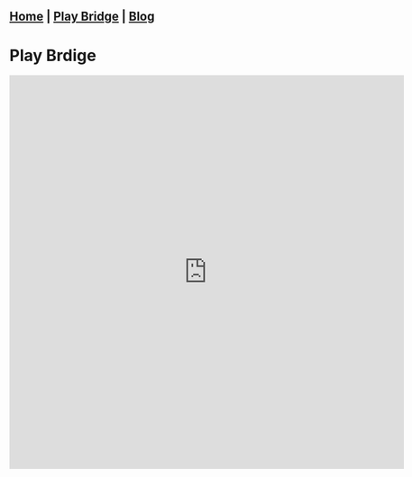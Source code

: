 ## [Home](./index.html) | [Play Bridge](./play.html) | [Blog](./blog.html)

# Play Brdige

<iframe loading="lazy" src="https://www.bridgebase.com/client/web0.php" width="700" height="700" frameborder="0" allowfullscreen="allowfullscreen"></iframe>